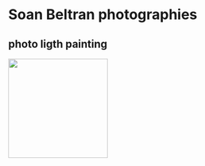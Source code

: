 <head>
	<title>teste photo</title>
		<h1>Soan Beltran photographies</h1>
			<h2>photo ligth painting</h2>
				<img src="file:///C:/Users/soanb/Pictures/club%20photo/light%20painting/DRAGON.JPG" height="200px">
</body>
			
</head>
